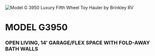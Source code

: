 ![Model G 3950 Luxury Fifth Wheel Toy Hauler by Brinkley RV](https://www.brinkleyrv.com/wp-content/uploads/RVs/Toy_Hauler/Model_G/24/Floorplans/Model-G-3950-Luxury-Fifth-Wheel-Toy-Haulers-by-Brinkley-RV-2024.webp)

# MODEL G3950

### OPEN LIVING, 14′ GARAGE/FLEX SPACE WITH FOLD-AWAY BATH WALLS


